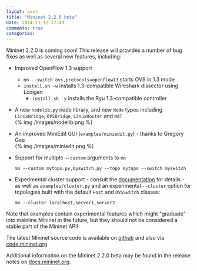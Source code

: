 ```yaml
---
layout: post
title: "Mininet 2.2.0 beta"
date: 2014-11-12 17:49
comments: true
categories:
---
```

Mininet 2.2.0 is coming soon! This release will provides a number of bug fixes as well as
several new features, including:

* Improved OpenFlow 1.3 support

  - `mn --switch ovs,protocols=openflow13` starts OVS in 1.3 mode
  - `install.sh -w` installs 1.3-compatible Wireshark dissector using
    Loxigen
    - `install.sh -y` installs the Ryu 1.3-compatible controller

* A new `nodelib.py` node library, and new `Node` types including
  `LinuxBridge`, `OVSBridge`, `LinuxRouter` and `NAT`<br>
  {% img /images/nodelib.png %}

* An improved MiniEdit GUI (`examples/miniedit.py`) - thanks to
  Gregory Gee <br>
  {% img /images/miniedit.png %}

* Support for multiple `--custom` arguments to `mn`

  `mn --custom mytopo.py,myswitch.py --topo mytopo --switch myswitch`

* Experimental cluster support - consult the
  [documentation](http://docs.mininet.org) for details -
  as well as `examples/cluster.py` and an experimental `--cluster`
  option for topologies built with the default `Host` and `OVSSwitch`
  classes:

  `mn --cluster localhost,server1,server2`

Note that examples contain experimental features which might
"graduate" into mainline Mininet in the future, but they should
not be considered a stable part of the Mininet API!

The latest Mininet source code is available on
[github]([http://github.com/mininet/mininet) and also via
[code.mininet.org](http://code.mininet.org).

Additional information on the Mininet 2.2.0 beta may be found in the
release notes on [docs.mininet.org](http://docs.mininet.org).

